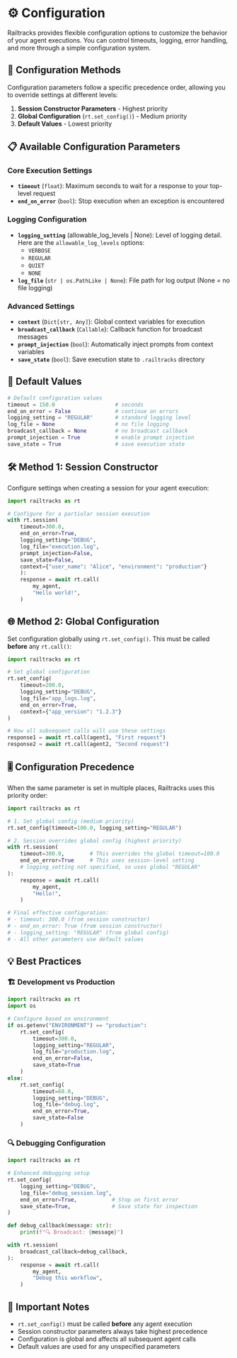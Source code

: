 # ⚙️ Configuration

Railtracks provides flexible configuration options to customize the behavior of your agent executions. You can control timeouts, logging, error handling, and more through a simple configuration system.

## 🔧 Configuration Methods

Configuration parameters follow a specific precedence order, allowing you to override settings at different levels:

1. **Session Constructor Parameters** - Highest priority
2. **Global Configuration** (`rt.set_config()`) - Medium priority  
3. **Default Values** - Lowest priority

## 📋 Available Configuration Parameters

### Core Execution Settings

- **`timeout`** (`float`): Maximum seconds to wait for a response to your top-level request
- **`end_on_error`** (`bool`): Stop execution when an exception is encountered

### Logging Configuration

- **`logging_setting`** (allowable_log_levels | None): Level of logging detail.  <br>Here are the `allowable_log_levels` options:
    - `VERBOSE`
    - `REGULAR`
    - `QUIET`
    - `NONE`
- **`log_file`** (`str | os.PathLike | None`): File path for log output (None = no file logging)

### Advanced Settings

- **`context`** (`Dict[str, Any]`): Global context variables for execution
- **`broadcast_callback`** (`Callable`): Callback function for broadcast messages
- **`prompt_injection`** (`bool`): Automatically inject prompts from context variables
- **`save_state`** (`bool`): Save execution state to `.railtracks` directory

## 🎯 Default Values

```python
# Default configuration values
timeout = 150.0                   # seconds
end_on_error = False              # continue on errors
logging_setting = "REGULAR"       # standard logging level
log_file = None                   # no file logging
broadcast_callback = None         # no broadcast callback
prompt_injection = True           # enable prompt injection
save_state = True                 # save execution state
```

## 🛠️ Method 1: Session Constructor

Configure settings when creating a session for your agent execution:

```python
import railtracks as rt

# Configure for a partiular session execution
with rt.session(
    timeout=300.0,
    end_on_error=True,
    logging_setting="DEBUG",
    log_file="execution.log",
    prompt_injection=False,
    save_state=False,
    context={"user_name": "Alice", "environment": "production"}
    ):
    response = await rt.call(
        my_agent,
        "Hello world!",
    )
```

## 🌐 Method 2: Global Configuration

Set configuration globally using `rt.set_config()`. This must be called **before** any `rt.call()`:

```python
import railtracks as rt

# Set global configuration
rt.set_config(
    timeout=200.0,
    logging_setting="DEBUG",
    log_file="app_logs.log",
    end_on_error=True,
    context={"app_version": "1.2.3"}
)

# Now all subsequent calls will use these settings
response1 = await rt.call(agent1, "First request")
response2 = await rt.call(agent2, "Second request")
```

## 🎚️ Configuration Precedence

When the same parameter is set in multiple places, Railtracks uses this priority order:

```python
import railtracks as rt

# 1. Set global config (medium priority)
rt.set_config(timeout=100.0, logging_setting="REGULAR")

# 2. Session overrides global config (highest priority)
with rt.session(
    timeout=300.0,        # This overrides the global timeout=100.0
    end_on_error=True     # This uses session-level setting
    # logging_setting not specified, so uses global "REGULAR"
):
    response = await rt.call(
        my_agent,
        "Hello!",
    )

# Final effective configuration:
# - timeout: 300.0 (from session constructor)
# - end_on_error: True (from session constructor)  
# - logging_setting: "REGULAR" (from global config)
# - All other parameters use default values
```

## 💡 Best Practices

### 🏗️ Development vs Production

```python
import railtracks as rt
import os

# Configure based on environment
if os.getenv("ENVIRONMENT") == "production":
    rt.set_config(
        timeout=300.0,
        logging_setting="REGULAR",
        log_file="production.log",
        end_on_error=False,
        save_state=True
    )
else:
    rt.set_config(
        timeout=60.0,
        logging_setting="DEBUG", 
        log_file="debug.log",
        end_on_error=True,
        save_state=False
    )
```

### 🔍 Debugging Configuration

```python
import railtracks as rt

# Enhanced debugging setup
rt.set_config(
    logging_setting="DEBUG",
    log_file="debug_session.log",
    end_on_error=True,           # Stop on first error
    save_state=True,             # Save state for inspection
)

def debug_callback(message: str):
    print(f"🔍 Broadcast: {message}")

with rt.session(
    broadcast_callback=debug_callback,
):
    response = await rt.call(
        my_agent,
        "Debug this workflow",
    )
```
## 🚨 Important Notes

- `rt.set_config()` must be called **before** any agent execution
- Session constructor parameters always take highest precedence
- Configuration is global and affects all subsequent agent calls
- Default values are used for any unspecified parameters